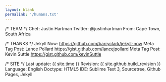 ```yaml
---
layout: blank
permalink: '/humans.txt'
---
```


/* TEAM */
    Chef: Justin Hartman
    Twitter: @justinhartman
    From: Cape Town, South Africa

/* THANKS */
    Jekyll Now: https://github.com/barryclark/jekyll-now
    Meta Tag Post: Lance Pollard https://gist.github.com/lancejpollard
    Meta Tag Post: Kevin Suttle https://gist.github.com/kevinSuttle


/* SITE */
    Last update: {{ site.time }}
    Revision: {{ site.github.build_revision }}
    Language: English
    Doctype: HTML5
    IDE: Sublime Text 3, Sourcetree, Github Pages, Jekyll
